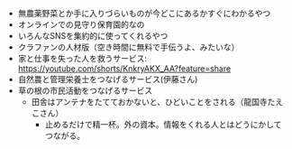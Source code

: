 - 無農薬野菜とか手に入りづらいものが今どこにあるかすぐにわかるやつ
- オンラインでの見守り保育園的なの
- いろんなSNSを集約的に使ってくれるやつ
- クラファンの人材版（空き時間に無料で手伝うよ、みたいな）
- 家と仕事を失った人を救うサービス: https://youtube.com/shorts/KnkryAKX_AA?feature=share
- 自然農と管理栄養士をつなげるサービス(伊藤さん)
- 草の根の市民活動をつなげるサービス
  - 田舎はアンテナをたてておかないと、ひどいことをされる（龍国寺たえこさん）
    - 止めるだけで精一杯。外の資本。情報をくれる人とはどうにかしてつながる。
